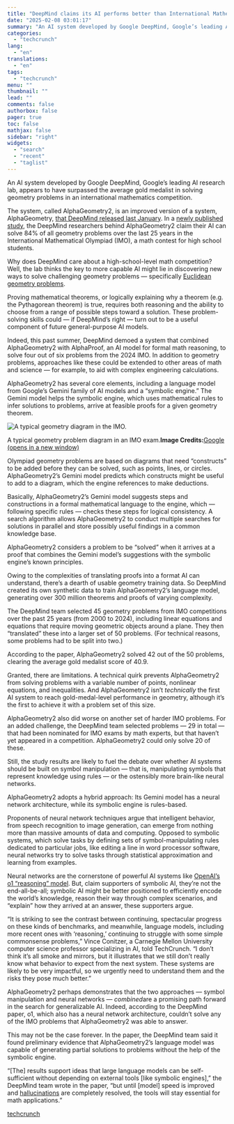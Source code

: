```yaml
---
title: "DeepMind claims its AI performs better than International Mathematical Olympiad gold medalists"
date: "2025-02-08 03:01:17"
summary: "An AI system developed by Google DeepMind, Google’s leading AI research lab, appears to have surpassed the average gold medalist in solving geometry problems in an international mathematics competition. The system, called AlphaGeometry2, is an improved version of a system, AlphaGeometry, that DeepMind released last January. In a newly published..."
categories:
  - "techcrunch"
lang:
  - "en"
translations:
  - "en"
tags:
  - "techcrunch"
menu: ""
thumbnail: ""
lead: ""
comments: false
authorbox: false
pager: true
toc: false
mathjax: false
sidebar: "right"
widgets:
  - "search"
  - "recent"
  - "taglist"
---
```


An AI system developed by Google DeepMind, Google’s leading AI research lab, appears to have surpassed the average gold medalist in solving geometry problems in an international mathematics competition.

The system, called AlphaGeometry2, is an improved version of a system, AlphaGeometry, [that DeepMind released last January](https://techcrunch.com/2024/01/17/deepminds-latest-ai-can-solve-geometry-problems/). In a [newly published study](https://arxiv.org/pdf/2502.03544), the DeepMind researchers behind AlphaGeometry2 claim their AI can solve 84% of all geometry problems over the last 25 years in the International Mathematical Olympiad (IMO), a math contest for high school students.

Why does DeepMind care about a high-school-level math competition? Well, the lab thinks the key to more capable AI might lie in discovering new ways to solve challenging geometry problems — specifically [Euclidean geometry problems](https://en.wikipedia.org/wiki/Euclidean_geometry).

Proving mathematical theorems, or logically explaining why a theorem (e.g. the Pythagorean theorem) is true, requires both reasoning and the ability to choose from a range of possible steps toward a solution. These problem-solving skills could — if DeepMind’s right — turn out to be a useful component of future general-purpose AI models.

Indeed, this past summer, DeepMind demoed a system that combined AlphaGeometry2 with AlphaProof, an AI model for formal math reasoning, to solve four out of six problems from the 2024 IMO. In addition to geometry problems, approaches like these could be extended to other areas of math and science — for example, to aid with complex engineering calculations.

AlphaGeometry2 has several core elements, including a language model from Google’s Gemini family of AI models and a “symbolic engine.” The Gemini model helps the symbolic engine, which uses mathematical rules to infer solutions to problems, arrive at feasible proofs for a given geometry theorem.

![A typical geometry diagram in the IMO.](https://techcrunch.com/wp-content/uploads/2025/02/unnamed-9.jpg?w=616)

A typical geometry problem diagram in an IMO exam.**Image Credits:**[Google (opens in a new window)](https://deepmind.google/discover/blog/ai-solves-imo-problems-at-silver-medal-level/)

Olympiad geometry problems are based on diagrams that need “constructs” to be added before they can be solved, such as points, lines, or circles. AlphaGeometry2’s Gemini model predicts which constructs might be useful to add to a diagram, which the engine references to make deductions.

Basically, AlphaGeometry2’s Gemini model suggests steps and constructions in a formal mathematical language to the engine, which — following specific rules — checks these steps for logical consistency. A search algorithm allows AlphaGeometry2 to conduct multiple searches for solutions in parallel and store possibly useful findings in a common knowledge base.

AlphaGeometry2 considers a problem to be “solved” when it arrives at a proof that combines the Gemini model’s suggestions with the symbolic engine’s known principles.

Owing to the complexities of translating proofs into a format AI can understand, there’s a dearth of usable geometry training data. So DeepMind created its own synthetic data to train AlphaGeometry2’s language model, generating over 300 million theorems and proofs of varying complexity.

The DeepMind team selected 45 geometry problems from IMO competitions over the past 25 years (from 2000 to 2024), including linear equations and equations that require moving geometric objects around a plane. They then “translated” these into a larger set of 50 problems. (For technical reasons, some problems had to be split into two.)

According to the paper, AlphaGeometry2 solved 42 out of the 50 problems, clearing the average gold medalist score of 40.9.

Granted, there are limitations. A technical quirk prevents AlphaGeometry2 from solving problems with a variable number of points, nonlinear equations, and inequalities. And AlphaGeometry2 isn’t *technically* the first AI system to reach gold-medal-level performance in geometry, although it’s the first to achieve it with a problem set of this size.

AlphaGeometry2 also did worse on another set of harder IMO problems. For an added challenge, the DeepMind team selected problems — 29 in total — that had been nominated for IMO exams by math experts, but that haven’t yet appeared in a competition. AlphaGeometry2 could only solve 20 of these.

Still, the study results are likely to fuel the debate over whether AI systems should be built on symbol manipulation — that is, manipulating symbols that represent knowledge using rules — or the ostensibly more brain-like neural networks.

AlphaGeometry2 adopts a hybrid approach: Its Gemini model has a neural network architecture, while its symbolic engine is rules-based.

Proponents of neural network techniques argue that intelligent behavior, from speech recognition to image generation, can emerge from nothing more than massive amounts of data and computing. Opposed to symbolic systems, which solve tasks by defining sets of symbol-manipulating rules dedicated to particular jobs, like editing a line in word processor software, neural networks try to solve tasks through statistical approximation and learning from examples.

Neural networks are the cornerstone of powerful AI systems like [OpenAI’s o1 “reasoning” model](https://techcrunch.com/2024/09/13/first-impressions-of-openai-o1-an-ai-designed-to-overthink-it/). But, claim supporters of symbolic AI, they’re not the end-all-be-all; symbolic AI might be better positioned to efficiently encode the world’s knowledge, reason their way through complex scenarios, and “explain” how they arrived at an answer, these supporters argue.

“It is striking to see the contrast between continuing, spectacular progress on these kinds of benchmarks, and meanwhile, language models, including more recent ones with ‘reasoning,’ continuing to struggle with some simple commonsense problems,” Vince Conitzer, a Carnegie Mellon University computer science professor specializing in AI, told TechCrunch. “I don’t think it’s all smoke and mirrors, but it illustrates that we still don’t really know what behavior to expect from the next system. These systems are likely to be very impactful, so we urgently need to understand them and the risks they pose much better.”

AlphaGeometry2 perhaps demonstrates that the two approaches — symbol manipulation and neural networks — *combined*are a promising path forward in the search for generalizable AI. Indeed, according to the DeepMind paper, o1, which also has a neural network architecture, couldn’t solve any of the IMO problems that AlphaGeometry2 was able to answer.

This may not be the case forever. In the paper, the DeepMind team said it found preliminary evidence that AlphaGeometry2’s language model was capable of generating partial solutions to problems without the help of the symbolic engine.

“[The] results support ideas that large language models can be self-sufficient without depending on external tools [like symbolic engines],” the DeepMind team wrote in the paper, “but until [model] speed is improved and [hallucinations](https://techcrunch.com/2024/08/14/study-suggests-that-even-the-best-ai-models-hallucinate-a-bunch/) are completely resolved, the tools will stay essential for math applications.”

[techcrunch](https://techcrunch.com/2025/02/07/deepmind-claims-its-ai-performs-better-than-international-mathematical-olympiad-gold-medalists/)
